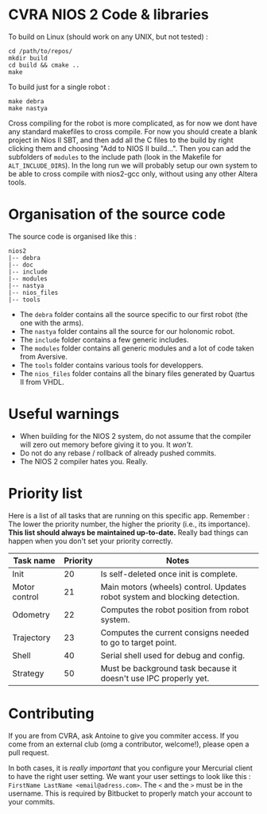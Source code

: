 CVRA NIOS 2 Code & libraries
============================

To build on Linux (should work on any UNIX, but not tested) :

    cd /path/to/repos/
    mkdir build
    cd build && cmake ..
    make

To build just for a single robot :

    make debra
    make nastya

Cross compiling for the robot is more complicated, as for now we dont have any
standard makefiles to cross compile. For now you should create a blank project in
Nios II SBT, and then add all the C files to the build by right clicking them and
choosing "Add to NIOS II build...". Then you can add the subfolders of `modules`
to the include path (look in the Makefile for `ALT_INCLUDE_DIRS`). In the long run
we will probably setup our own system to be able to cross compile with nios2-gcc
only, without using any other Altera tools.

Organisation of the source code
===============================
The source code is organised like this :

    nios2
    |-- debra
    |-- doc
    |-- include
    |-- modules
    |-- nastya
    |-- nios_files
    |-- tools


* The `debra` folder contains all the source specific to our first robot (the one with the arms).
* The `nastya` folder contains all the source for our holonomic robot.
* The `include` folder contains a few generic includes.
* The `modules` folder contains all generic modules and a lot of code taken from Aversive.
* The `tools` folder contains various tools for developpers.
* The `nios_files` folder contains all the binary files generated by Quartus II from VHDL.

Useful warnings
===============
* When building for the NIOS 2 system, do not assume that the compiler will zero out memory before giving it to you. It _won't_.
* Do not do any rebase / rollback of already pushed commits.
* The NIOS 2 compiler hates you. Really.

Priority list
=============
Here is a list of all tasks that are running on this specific app.
Remember : The lower the priority number, the higher the priority (i.e., its importance).
**This list should always be maintained up-to-date.**
Really bad things can happen when you don't set your priority correctly.

| Task name     | Priority | Notes
|---------------|----------|-------
| Init          | 20       | Is self-deleted once init is complete.
| Motor control | 21       | Main motors (wheels) control. Updates robot system and blocking detection.
| Odometry      | 22       | Computes the robot position from robot system.
| Trajectory    | 23       | Computes the current consigns needed to go to target point.
| Shell         | 40       | Serial shell used for debug and config.
| Strategy      | 50       | Must be background task because it doesn't use IPC properly yet.

Contributing
============
If you are from CVRA, ask Antoine to give you commiter access. If you come from an external club
(omg a contributor, welcome!), please open a pull request.

In both cases, it is _really important_ that you configure your Mercurial client to have the right user setting.
We want your user settings to look like this : `FirstName LastName <email@adress.com>`. The `<` and the `>` must
be in the username. This is required by Bitbucket to properly match your account to your commits.
